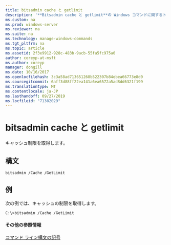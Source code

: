 ```yaml
---
title: bitsadmin cache と getlimit
description: '**Bitsadmin cache と getlimit**の Windows コマンドに関するトピックでは、キャッシュの制限を取得します。'
ms.custom: na
ms.prod: windows-server
ms.reviewer: na
ms.suite: na
ms.technology: manage-windows-commands
ms.tgt_pltfrm: na
ms.topic: article
ms.assetid: 2f3e9912-928c-483b-9acb-55fa5fc975a0
author: coreyp-at-msft
ms.author: coreyp
manager: dongill
ms.date: 10/16/2017
ms.openlocfilehash: 3c3a58ad713651268b522307b84ebea66773e8d0
ms.sourcegitcommit: 6aff3d88ff22ea141a6ea6572a5ad8dd6321f199
ms.translationtype: MT
ms.contentlocale: ja-JP
ms.lasthandoff: 09/27/2019
ms.locfileid: "71382029"
---
```

# <a name="bitsadmin-cache-and-getlimit"></a>bitsadmin cache と getlimit



キャッシュ制限を取得します。

## <a name="syntax"></a>構文

```
bitsadmin /Cache /GetLimit 
```

## <a name="BKMK_examples"></a>例

次の例では、キャッシュの制限を取得します。
```
C:\>bitsadmin /Cache /GetLimit 
```

#### <a name="additional-references"></a>その他の参照情報

[コマンド ライン構文の記号](command-line-syntax-key.md)